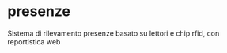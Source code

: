 presenze
========

Sistema di rilevamento presenze basato su lettori e chip rfid, con reportistica web